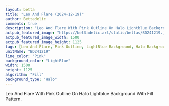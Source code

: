 ```yaml
---
layout: betta
title: "Leo And Flare (2024-12-19)"
author: Bettadelic
comments: true
description: "Leo And Flare With Pink Outline On Halo Lightblue Background With Fill Pattern."
actpub_featured_image: "https://bettadelic.art/static/bettas/BD241219.jpg"
actpub_featured_image_width: 1500
actpub_featured_image_height: 1125
tags: [Leo And Flare, Pink Outline, LightBlue Background, Halo Background Pattern, Fill Pattern, December 2024]
unitName: "BD241219"
line_color: "Pink"
background_color: "LightBlue"
width: 1500
height: 1125
algorithm: "Fill"
background_type: "Halo"
---
```


Leo And Flare With Pink Outline On Halo Lightblue Background With Fill Pattern.
